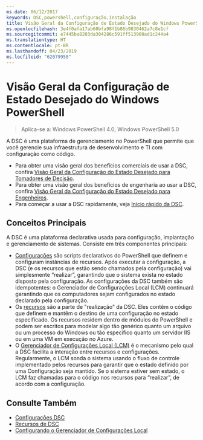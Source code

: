 ```yaml
---
ms.date: 06/12/2017
keywords: DSC,powershell,configuração,instalação
title: Visão Geral da Configuração de Estado Desejado do Windows PowerShell
ms.openlocfilehash: 3e4f0afa17ab60bfa98f1b86b9830462a7c8e1cf
ms.sourcegitcommit: e7445ba8203da304286c591ff513900ad1c244a4
ms.translationtype: HT
ms.contentlocale: pt-BR
ms.lasthandoff: 04/23/2019
ms.locfileid: "62079958"
---
```

# <a name="windows-powershell-desired-state-configuration-overview"></a>Visão Geral da Configuração de Estado Desejado do Windows PowerShell

> Aplica-se a: Windows PowerShell 4.0, Windows PowerShell 5.0

A DSC é uma plataforma de gerenciamento no PowerShell que permite que você gerencie sua infraestrutura de desenvolvimento e TI com configuração como código.

- Para obter uma visão geral dos benefícios comerciais de usar a DSC, confira [Visão Geral da Configuração do Estado Desejado para Tomadores de Decisão](decisionMaker.md).
- Para obter uma visão geral dos benefícios de engenharia ao usar a DSC, confira [Visão Geral da Configuração do Estado Desejado para Engenheiros](DscForEngineers.md).
- Para começar a usar a DSC rapidamente, veja [Início rápido da DSC](../quickstarts/website-quickstart.md).

## <a name="key-concepts"></a>Conceitos Principais

A DSC é uma plataforma declarativa usada para configuração, implantação e gerenciamento de sistemas. Consiste em três componentes principais:

- [Configurações](../configurations/configurations.md) são scripts declarativos do PowerShell que definem e configuram instâncias de recursos.
    Após executar a configuração, a DSC (e os recursos que estão sendo chamados pela configuração) vai simplesmente “realizar”, garantindo que o sistema exista no estado disposto pela configuração.
    As configurações da DSC também são idempotentes: o Gerenciador de Configurações Local (LCM) continuará garantindo que os computadores sejam configurados no estado declarado pela configuração.
- Os [recursos](../resources/resources.md) são a parte de "realização" da DSC. Eles contêm o código que definem e mantêm o destino de uma configuração no estado especificado.
    Os recursos residem dentro de módulos do PowerShell e podem ser escritos para modelar algo tão genérico quanto um arquivo ou um processo do Windows ou tão específico quanto um servidor IIS ou em uma VM em execução no Azure.
- O [Gerenciador de Configurações Local (LCM)](../managing-nodes/metaConfig.md) é o mecanismo pelo qual a DSC facilita a interação entre recursos e configurações.
    Regularmente, o LCM sonda o sistema usando o fluxo de controle implementado pelos recursos para garantir que o estado definido por uma Configuração seja mantido.
    Se o sistema estiver sem estado, o LCM faz chamadas para o código nos recursos para “realizar”, de acordo com a configuração.

## <a name="see-also"></a>Consulte Também

- [Configurações DSC](../configurations/configurations.md)
- [Recursos de DSC](../resources/resources.md)
- [Configurando o Gerenciador de Configurações Local](../managing-nodes/metaConfig.md)
